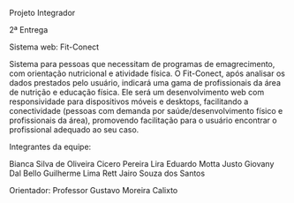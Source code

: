 Projeto Integrador

2ª Entrega

Sistema web:  Fit-Conect

Sistema para pessoas que necessitam de programas de emagrecimento, com orientação nutricional e atividade física. O Fit-Conect, após analisar os dados prestados pelo usuário, indicará uma gama de profissionais da área de nutrição e educação física. Ele será um desenvolvimento web com responsividade para dispositivos móveis e desktops, facilitando a conectividade (pessoas com demanda por saúde/desenvolvimento físico e profissionais da área), promovendo facilitação para o usuário encontrar o profissional adequado ao seu caso.


Integrantes da equipe:

Bianca Silva de Oliveira
Cicero Pereira Lira
Eduardo Motta Justo
Giovany Dal Bello
Guilherme Lima Rett
Jairo Souza dos Santos


Orientador: Professor Gustavo Moreira Calixto

